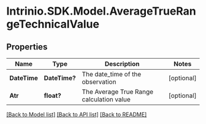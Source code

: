 # Intrinio.SDK.Model.AverageTrueRangeTechnicalValue
## Properties

Name | Type | Description | Notes
------------ | ------------- | ------------- | -------------
**DateTime** | **DateTime?** | The date_time of the observation | [optional] 
**Atr** | **float?** | The Average True Range calculation value | [optional] 

[[Back to Model list]](../README.md#documentation-for-models) [[Back to API list]](../README.md#documentation-for-api-endpoints) [[Back to README]](../README.md)

